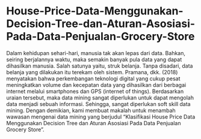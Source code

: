 # House-Price-Data-Menggunakan-Decision-Tree-dan-Aturan-Asosiasi-Pada-Data-Penjualan-Grocery-Store
Dalam kehidupan sehari-hari, manusia tak akan lepas dari data. Bahkan, seiring berjalannya waktu, maka semakin banyak pula data yang dapat dihasilkan manusia. Salah satunya yaitu, struk belanja. Tanpa disadari, data belanja yang dilakukan itu terekam oleh sistem. Pramana, dkk. (2018) menyatakan bahwa perkembangan teknologi digital yang cukup pesat meningkatkan volume dan kecepatan data yang dihasilkan dari berbagai internet melalui smartphones dan GPS (internet of things).  Berdasarkan uraian tersebut, maka data mining sangat diperlukan untuk dapat mengolah data menjadi sebuah informasi. Sehingga, sangat diperlukan soft skill data mining. Dengan demikian, kami membuat makalah untuk menambah wawasan mengenai data mining yang berjudul “Klasifikasi House Price Data Menggunakan Decision Tree dan Aturan Asosiasi Pada Data Penjualan Grocery Store”.
